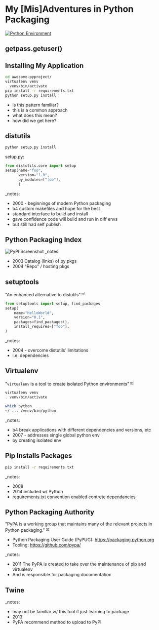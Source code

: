 


# My [Mis]Adventures in Python Packaging
[![Python Environment](https://imgs.xkcd.com/comics/python_environment.png)](https://xkcd.com/1987/)


## getpass.getuser()



## Installing My Application
```bash
cd awesome-pyproject/
virtualenv venv
. venv/bin/activate
pip install -r requirements.txt
python setup.py install
```
* is this pattern familiar?
* this is a common approach
* what does this mean?
* how did we get here?



## distutils
```bash
python setup.py install
```
setup<span>.</span>py:
```python
from distutils.core import setup
setup(name="foo",
      version="1.0",
      py_modules=["foo"],
      )
```
_notes:
* 2000 - beginnings of modern Python packaging
* b4 custom makefiles and hope for the best
* standard interface to build and install
* gave confidence code will build and run in diff envs
* but still had self publish



## Python Packaging Index
![PyPI Screenshot](https://api.pcloud.com/getpubthumb?code=ulHctalK&size=746x688)
_notes:
* 2003 Catalog (links) of py pkgs
* 2004 "Repo" / hosting pkgs



## setuptools
"An enhanced alternative to distutils"<sup> <small><small>[ref](https://docs.python.org/3/library/distutils.html)</small></small><sup><!-- .element: style="text-align:center" -->
```python
from setuptools import setup, find_packages
setup(
    name="HelloWorld",
    version="0.1",
    packages=find_packages(),
    install_requires=["foo"],
)
```
_notes:
* 2004 - overcome distutils' limitations
* i.e. dependencies



## Virtualenv
"`virtualenv` is a tool to create isolated Python environments"<sup> <small><small>[ref](https://virtualenv.pypa.io)</small></small><sup><!-- .element: style="text-align:center" -->
```bash
virtualenv venv
. venv/bin/activate

which python
~/ ... /venv/bin/python
```
_notes:
* b4 break applications with different dependencies and versions, etc
* 2007 - addresses single global python env
* by creating isolated env



## Pip Installs Packages
```bash
pip install -r requirements.txt
```
_notes:
* 2008
* 2014 included w/ Python
* requirements.txt convention enabled contrete dependancies



## Python Packaging Authority
"PyPA is a working group that maintains many of the relevant projects in Python packaging."<sup> <small><small>[ref](https://www.pypa.io)</small></small><sup><!-- .element: style="text-align:center" -->

* Python Packaging User Guide (PyPUG): https://packaging.python.org
* Tooling: https://github.com/pypa/

_notes:
* 2011 The PyPA is created to take over the maintenance of pip and virtualenv
* And is responsible for packaging documentation



## Twine
_notes:
* may not be familiar w/ this tool if just learning to package
* 2013
* PyPA recommend method to upload to PyPI
<!--stackedit_data:
eyJoaXN0b3J5IjpbMjEwOTgyMzY1MywtMTg5NjcyMzg4OCw3NT
E5ODI0ODgsMzU1NzI2NzMsMTQ5ODQxODUwOSwtNzUxMDE0Njgs
MTk0Mzg3MDgwOSwzMDkwNTIxNjMsLTQ3Mzg5MDk2Niw2ODI2OD
UzMjEsMTI1NzM3MzAyMiwyNTUwMTQ5MTcsLTIxMTkxMTk2NTRd
fQ==
-->